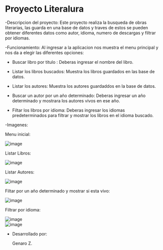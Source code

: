 <h1>Proyecto Literalura </h1>

-Descripcion del proyecto:
Este proyecto realiza la busqueda de obras literarias, las guarda en una base de datos y traves de estos se pueden obtener
diferentes datos como autor, idioma, numero de descargas y filtrar por idiomas.

-Funcionamiento:
Al ingresar a la aplicacion nos muestra el menu principal y nos da a elegir las diferentes opciones:

* Buscar libro por titulo : Deberas ingresar el nombre del libro.

* Listar los libros buscados: Muestra los libros guardados en las base de datos.

* Listar los autores: Muestra los autores guardaddos en la base de datos.

* Buscar un autor por un año determinado: Deberas ingresar un año determinado y mostrara los autores vivos en ese año.

* Filtar los libros por idioma: Deberas ingresar los idiomas predeterminados para filtrar y mostrar los libros en el idioma buscado.

-Imagenes:

  Menu inicial:

  ![image](https://github.com/user-attachments/assets/b35728da-baeb-4c46-ba92-07cd6c0fce4f)

  Listar Libros:

  ![image](https://github.com/user-attachments/assets/07688d8c-1f1a-4a9a-bc59-7822601fe89a)

  Listar Autores:

  ![image](https://github.com/user-attachments/assets/9c7d69d4-3f85-4367-841e-7d08c021b113)

  Filtar por un año determinado y mostrar si esta vivo:

  ![image](https://github.com/user-attachments/assets/833adcad-3f24-458d-8e48-29d281d684f8)

  Filtrar por idioma:

  ![image](https://github.com/user-attachments/assets/22202452-b66e-4914-b469-0aa1517a0243)  
  ![image](https://github.com/user-attachments/assets/0de7b772-99eb-4148-accb-0427feea3c54)

- Desarrollado por:

  Genaro Z.
